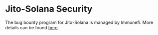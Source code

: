 # Jito-Solana Security

The bug bounty program for Jito-Solana is managed by Immunefi. More details can be found [here](https://immunefi.com/bug-bounty/jito/information/).